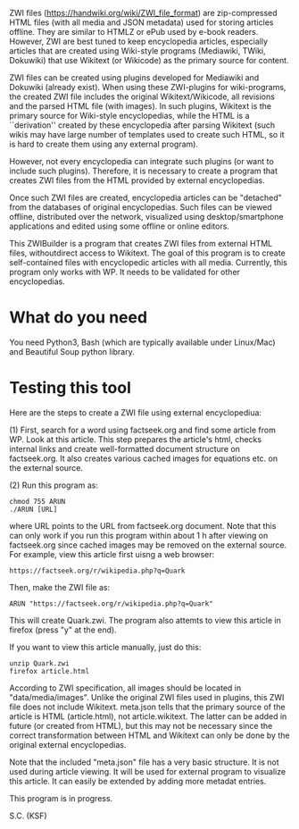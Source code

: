 ZWI files  (https://handwiki.org/wiki/ZWI_file_format) are zip-compressed HTML files (with all media and JSON metadata) used for storing articles offline.
They are similar to HTMLZ or ePub used by e-book readers. However, ZWI are best tuned to keep encyclopedia articles, especially articles that are created using Wiki-style programs (Mediawiki, TWiki, Dokuwiki) that use Wikitext (or Wikicode) as the primary source for content.

ZWI files can be created using plugins developed for Mediawiki and Dokuwiki  (already exist). When using these ZWI-plugins for wiki-programs, the created ZWI file includes the original Wikitext/Wikicode, all revisions  and the parsed HTML file (with images). In such plugins, Wikitext is the primary source for Wiki-style encyclopedias, while the HTML is a ``derivation''  created by these encyclopedia after parsing Wikitext (such wikis may have large number of templates used to create such HTML, so it is hard to create them using any external program). 

However, not every encyclopedia can integrate such plugins (or want to include such plugins). Therefore, it is necessary to create a program that creates ZWI files from the HTML provided by external encyclopedias.  

Once such ZWI files are created, encyclopedia articles can be "detached" from the databases of original encyclopedias. Such files can be viewed offline, distributed over the network, visualized using desktop/smartphone applications and edited using some offline or online editors. 

This ZWIBuilder is a program that creates ZWI files from  external HTML files, withoutdirect access to Wikitext. The goal of this program is to create self-contained files with encyclopedic articles with all media.  Currently, this program only works with WP. It needs to be validated for other encyclopedias. 

# What do you need 

You need Python3, Bash (which are typically available under Linux/Mac) and Beautiful Soup python library.

# Testing this tool

Here are the steps to create a ZWI file using external encyclopediua:

(1) First, search for a word using factseek.org and find some article from WP. Look at this article. This step prepares the article's html, checks internal links and create well-formatted document structure on factseek.org. It also creates various cached images for equations etc. on the external source. 

(2) Run this program as:

````
chmod 755 ARUN
./ARUN [URL]
````

where URL points to the URL from factseek.org document. Note that this can only work if you run this program within about 1 h after viewing on factseek.org since cached images may be removed  on the external source. For example, view this article first uisng a web browser:

````
https://factseek.org/r/wikipedia.php?q=Quark
````

Then, make the ZWI file as:

````
ARUN "https://factseek.org/r/wikipedia.php?q=Quark"
````

This will create Quark.zwi.  The program also attemts to view this article in firefox (press "y" at the end).

If you want to view this article manually, just do this:


````
unzip Quark.zwi
firefox article.html

````
According to ZWI specification, all images should be located in "data/media/images". Unlike the original ZWI files used in plugins, this ZWI file does not include Wikitext. meta.json tells that the primary source of the article is HTML (article.html), not article.wikitext. The latter can be added in future (or created from HTML), but this may not be necessary since the correct transformation between HTML and Wikitext can only be done by the original external encyclopedias.

Note that the included "meta.json" file has a very basic structure. It is not used during article viewing. It will be used
for external program to visualize this article. It can easily be extended by adding more metadat entries.

This program is in progress.

S.C. (KSF)

